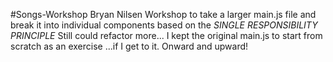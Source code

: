 #Songs-Workshop Bryan Nilsen
Workshop to take a larger main.js file and break it into individual components based on 
the *SINGLE RESPONSIBILITY PRINCIPLE*
Still could refactor more... I kept the original main.js to start from scratch as an exercise
...if I get to it. Onward and upward!

